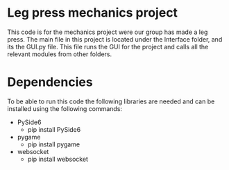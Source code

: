 # Leg press mechanics project

This code is for the mechanics project were our group has made a leg press.
The main file in this project is located under the Interface folder, and its the GUI.py file.
This file runs the GUI for the project and calls all the relevant modules from other folders.

# Dependencies

To be able to run this code the following libraries are needed and can be installed using the following commands:

- PySide6
  - pip install PySide6
- pygame
  - pip install pygame
- websocket
  - pip install websocket
